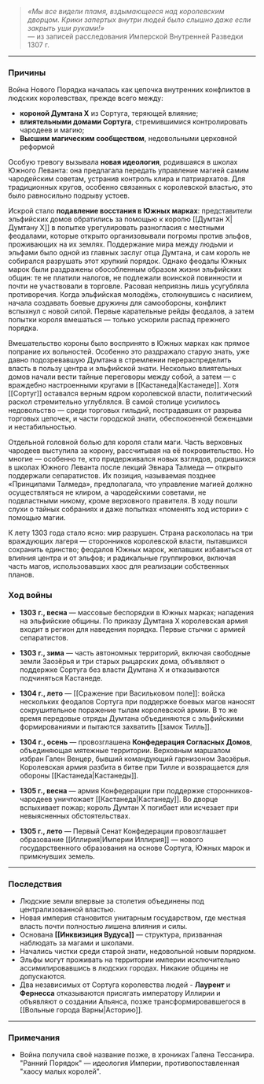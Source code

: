 
> *«Мы все видели пламя, вздымающееся над королевским дворцом. Крики запертых внутри людей было слышно даже если закрыть уши руками!»*  
> — из записей расследования Имперской Внутренней Разведки 1307 г.

---

### Причины

Война Нового Порядка началась как цепочка внутренних конфликтов в людских королевствах, прежде всего между:

- **короной Думтана X** из Сортуга, теряющей влияние;
- **влиятельными домами Сортуга**, стремившимися контролировать чародеев и магию;
- **Высшим магическим сообществом**, недовольными церковной реформой 

Особую тревогу вызывала **новая идеология**, родившаяся в школах Южного Леванта: она предлагала передать управление магией самим чародейским советам, устранив контроль клира и патриархатов. Для традиционных кругов, особенно связанных с королевской властью, это было равносильно подрыву устоев.

Искрой стало **подавление восстания в Южных марках**: представители эльфийских домов обратились за помощью к королю [[Думтан X|Думтану X]] в попытке урегулировать разногласия с местными феодалами, которые открыто организовывали погромы против эльфов, проживающих на их землях. Поддержание мира между людьми и эльфами было одной из главных заслуг отца Думтана, и сам король не собирался разрушать этот хрупкий порядок. Однако феодалы Южных марок были раздражены обособленным образом жизни эльфийских общин: те не платили налогов, не подлежали воинской повинности и почти не участвовали в торговле. Расовая неприязнь лишь усугубляла противоречия. Когда эльфийская молодёжь, столкнувшись с насилием, начала создавать боевые дружины для самообороны, конфликт вспыхнул с новой силой. Первые карательные рейды феодалов, а затем попытки короля вмешаться — только ускорили распад прежнего порядка. 

Вмешательство короны было воспринято в Южных марках как прямое попрание их вольностей. Особенно это раздражало старую знать, уже давно подозревавшую Думтана в стремлении перераспределить власть в пользу центра и эльфийской знати. Несколько влиятельных домов начали вести тайные переговоры между собой, а затем — с враждебно настроенными кругами в [[Кастанеда|Кастанеде]]. Хотя [[Сортуг]] оставался верным ядром королевской власти, политический раскол стремительно углублялся. В самой столице усилилось недовольство — среди торговых гильдий, пострадавших от разрыва торговых цепочек, и части городской знати, обеспокоенной беженцами и нестабильностью.

Отдельной головной болью для короля стали маги. Часть верховных чародеев выступила за корону, рассчитывая на её покровительство. Но многие — особенно те, кто придерживался новых взглядов, родившихся в школах Южного Леванта после лекций Эвнара Талмеда — открыто поддержали сепаратистов. Их позиция, называемая позднее «Принципами Талмеда», предполагала, что управление магией должно осуществляться не клиром, а чародейскими советами, не подвластными никому, кроме верховного правителя. В ходу пошли слухи о тайных собраниях и даже попытках «поменять ход истории» с помощью магии.

К лету 1303 года стало ясно: мир разрушен. Страна раскололась на три враждующих лагеря — сторонников королевской власти, пытавшихся сохранить единство; феодалов Южных марок, желавших избавиться от влияния центра и от эльфов; и радикальные группировки, включая часть магов, использовавших хаос для реализации собственных планов. 


### Ход войны

- **1303 г., весна** — массовые беспорядки в Южных марках; нападения на эльфийские общины. По приказу Думтана X королевская армия входит в регион для наведения порядка. Первые стычки с армией сепаратистов. 
    
- **1303 г., зима** — часть автономных территорий, включая свободные земли Заозёрья и три старых рыцарских дома, объявляют о поддержке Сортуга без власти Думтана X и отказываются подчиняться Кастанеде.
    
- **1304 г., лето** — [[Сражение при Васильковом поле]]: войска нескольких феодалов Сортуга при поддержке боевых магов наносят сокрушительное поражение тылам королевской армии. В то же время передовые отряды Думтана объединяются с эльфийскими формированиями и пытаются захватить [[замок Тилль]].
    
- **1304 г., осень** — провозглашена **Конфедерация Согласных Домов**, объединяющая мятежные территории. Верховным маршалом избран Гален Венцер, бывший командующий гарнизоном Заозёрья. Королевская армия разбита в битве при Тилле и возвращается для обороны [[Кастанеда|Кастанеды]].
    
- **1305 г., весна** — армия Конфедерации при поддержке сторонников-чародеев уничтожает [[Кастанеда|Кастанеду]]. Во дворце вспыхивает пожар; король Думтан X погибает или исчезает при невыясненных обстоятельствах. 
    
- **1305 г., лето** — Первый Сенат Конфедерации провозглашает образование [[Иллирия|Империи Иллирия]] — нового государственного образования на основе Сортуга, Южных марок и примкнувших земель. 


---

### Последствия

- Людские земли впервые за столетия объединены под централизованной властью.
- Новая империя становится унитарным государством, где местная власть почти полностью лишена влияния и силы.
- Основана **[[Инквизиция Вудуса]]** — структура, призванная наблюдать за магами и школами.
- Начались чистки среди старой знати, недовольной новым порядком.
- Эльфы могут проживать на территории империи исключительно ассимилировавшись в людских городах. Никакие общины не допускаются. 
- Два независимых от Сортуга королевства людей - **Лаурент** и **Фернесса** отказываются присягать императору Иллирии и объявляют о создании Альянса, позже трансформировавшегося в [[Вольные города Варны|Асторию]].

---

### Примечания

- Война получила своё название позже, в хрониках Галена Тессанира. "Ранний Порядок" — идеология Империи, противопоставленная "хаосу малых королей".


